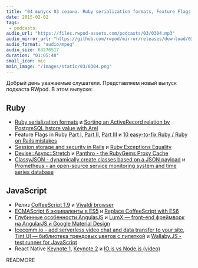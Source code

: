 ```yaml
---
title: "04 выпуск 03 сезона. Ruby serialization formats, Feature Flags in Ruby, CoffeeScript 1.9, Vivaldi browser, React Native и прочее"
date: 2015-02-02
tags:
 - podcasts
audio_url: "https://files.rwpod-assets.com/podcasts/03/0304.mp3"
audio_mirror_url: "https://github.com/rwpod/mirror/releases/download/03.04/0304.mp3"
audio_format: "audio/mpeg"
audio_size: 63276517
duration: "01:05:48"
small_icon: mic
main_image: "/images/static/03/0304.png"
---
```


Добрый день уважаемые слушатели. Представляем новый выпуск подкаста RWpod. В этом выпуске:

## Ruby

 - [Ruby serialization formats](http://azranel.github.io/programming/rubyserializationformats/) и [Sorting an ActiveRecord relation by PostgreSQL hstore value with Arel](http://szeliga.me/sorting-active-record-relation-by-postgresql-hstore-value/)
 - Feature Flags in Ruby [Part I](http://amcaplan.ninja/blog/2015/01/18/feature-flags-in-ruby-part-i-what-and-why/), [Part II](http://amcaplan.ninja/blog/2015/01/18/feature-flags-in-ruby-part-ii-how-and-where/), [Part III](http://amcaplan.ninja/blog/2015/01/19/feature-flags-in-ruby-part-iii-who-automate-feature-flipping/) и [10 easy-to-fix Ruby / Ruby on Rails mistakes](http://adamniedzielski.github.io/blog/2015/01/31/11-easy-to-fix-ruby-slash-ruby-on-rails-mistakes/)
 - [Session storage and security in Rails](http://dev.housetrip.com/2014/01/14/session-store-and-security/) и [Ruby Exceptions Equality](http://blog.arkency.com/2015/01/ruby-exceptions-equality/)
 - [Devise::Async::Stretch](http://devise-async-stretch.onsimplybuilt.com/) и [Panthro - the RubyGems Proxy Cache](https://github.com/gramos/panthro)
 - [ClassyJSON - dynamically create classes based on a JSON payload](https://github.com/allcentury/classy_json) и [Prometheus - an open-source service monitoring system and time series database](http://prometheus.io/)

## JavaScript

 - Релиз [CoffeeScript 1.9](http://coffeescript.org/#changelog) и [Vivaldi browser](https://vivaldi.com/)
 - [ECMAScript 6 эквиваленты в ES5](https://github.com/addyosmani/es6-equivalents-in-es5) и [Replace CoffeeScript with ES6](http://robots.thoughtbot.com/replace-coffeescript-with-es6)
 - [Глубинные особенности AngularJS](http://www.smashingmagazine.com/2015/01/22/angularjs-internals-in-depth/) и [LumX — front-end фреймворк на AngularJS и Google Material Design](http://ui.lumapps.com/)
 - [Icecomm.io - add serverless video chat and data transfer to your site](http://icecomm.io/), [Tint UI — библиотека трендовых цветов с пипеткой](http://tintui.com/) и [Wallaby.JS - test runner for JavaScript](http://wallabyjs.com/)
 - React Native [Keynote 1](https://www.youtube.com/watch?v=KVZ-P-ZI6W4), [Keynote 2](https://www.youtube.com/watch?v=7rDsRXj9-cU) и [IO.js vs Node.js (video)](http://vimeo.com/116807881)

READMORE

